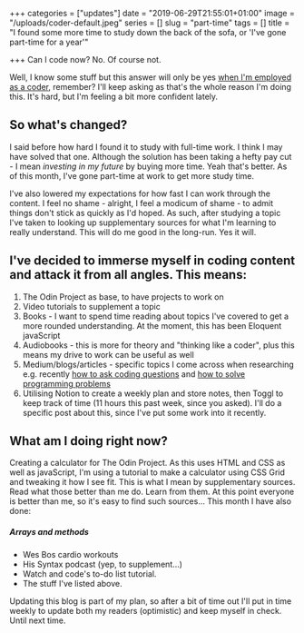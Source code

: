 +++
categories = ["updates"]
date = "2019-06-29T21:55:01+01:00"
image = "/uploads/coder-default.jpeg"
series = []
slug = "part-time"
tags = []
title = "I found some more time to study down the back of the sofa, or 'I've gone part-time for a year'"

+++
Can I code now? No. Of course not.

Well, I know some stuff but this answer will only be yes [when I'm employed as a coder](/about "About me"), remember? I'll keep asking as that's the whole reason I'm doing this. It's hard, but I'm feeling a bit more confident lately.

## So what's changed?

I said before how hard I found it to study with full-time work. I think I may have solved that one. Although the solution has been taking a hefty pay cut - I mean _investing in my future_ by buying more time. Yeah that's better. As of this month, I've gone part-time at work to get more study time.

I've also lowered my expectations for how fast I can work through the content. I feel no shame - alright, I feel a modicum of shame - to admit things don't stick as quickly as I'd hoped. As such, after studying a topic I've taken to looking up supplementary sources for what I'm learning to really understand. This will do me good in the long-run. Yes it will.

## I've decided to immerse myself in coding content and attack it from all angles. This means:

1. The Odin Project as base, to have projects to work on
2. Video tutorials to supplement a topic
3. Books - I want to spend time reading about topics I've covered to get a more rounded understanding. At the moment, this has been Eloquent javaScript
4. Audiobooks - this is more for theory and "thinking like a coder", plus this means my drive to work can be useful as well
5. Medium/blogs/articles - specific topics I come across when researching e.g. recently [how to ask coding questions](https://medium.com/@gordon_zhu/how-to-be-great-at-asking-questions-e37be04d0603) and [how to solve programming problems](https://simpleprogrammer.com/solving-problems-breaking-it-down/)
6. Utilising Notion to create a weekly plan and store notes, then Toggl to keep track of time (11 hours this past week, since you asked). I'll do a specific post about this, since I've put some work into it recently.

## What am I doing right now?

Creating a calculator for The Odin Project. As this uses HTML and CSS as well as javaScript, I'm using a tutorial to make a calculator using CSS Grid and tweaking it how I see fit. This is what I mean by supplementary sources. Read what those better than me do. Learn from them. At this point everyone is better than me, so it's easy to find such sources... This month I have also done:

##### **Arrays and methods**

* Wes Bos cardio workouts
* His Syntax podcast (yep, to supplement...)
* Watch and code's to-do list tutorial.
* The stuff I've listed above.

Updating this blog is part of my plan, so after a bit of time out I'll put in time weekly to update both my readers (optimistic) and keep myself in check. Until next time.